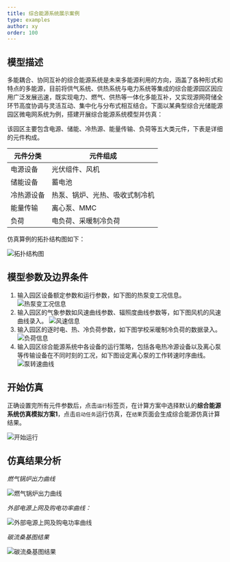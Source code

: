 ```yaml
---
title: 综合能源系统展示案例
type: examples
author: xy
order: 100
---
```


## 模型描述

多能耦合、协同互补的综合能源系统是未来多能源利用的方向，涵盖了各种形式和特点的多能源，目前将供气系统、供热系统与电力系统等集成的综合能源园区因应用广泛发展迅速，既实现电力、燃气、供热等一体化多能互补，又实现源网荷储全环节高度协调与灵活互动、集中化与分布式相互结合。下面以某典型综合光储能源园区微电网系统为例，搭建开展综合能源系统模型并仿真：

该园区主要包含电源、储能、冷热源、能量传输、负荷等五大类元件，下表是详细的元件构成。

| 元件分类 | 元件组成                         |
| -------- | ------------------------------ |
| 电源设备 | 光伏组件、风机                   |
| 储能设备 | 蓄电池                          |
| 冷热源设备 | 热泵、锅炉、光热、吸收式制冷机   |
| 能量传输 | 离心泵、MMC                     |
| 负荷     | 电负荷、采暖制冷负荷            |

仿真算例的拓扑结构图如下：

![拓扑结构图](./1.svg "拓扑结构图")


## 模型参数及边界条件

1. 输入园区设备额定参数和运行参数，如下图的热泵变工况信息。
   ![热泵变工况信息](./2.jpg "热泵变工况信息")
2. 输入园区的气象参数如风速曲线参数、辐照度曲线参数等，如下图风机的风速曲线录入。
   ![风速信息](./3.jpg "风速信息")
3. 输入园区的逐时电、热、冷负荷参数，如下图学校采暖制冷负荷的数据录入。
   ![负荷信息](./4.jpg "负荷信息")
4. 输入园区综合能源系统中各设备的运行策略，包括各电热冷源设备以及离心泵等传输设备在不同时刻的工况，如下图设定离心泵的工作转速时序曲线。
   ![泵转速曲线](./5.jpg "泵转速曲线")

## 开始仿真

正确设置完所有元件参数后，点击`运行`标签页，在计算方案中选择默认的**综合能源系统仿真模拟方案1**，点击`启动任务`运行仿真，在`结果`页面会生成综合能源仿真计算结果。

![开始运行](./demo.gif "开始运行")

## 仿真结果分析

*燃气锅炉出力曲线*

![燃气锅炉出力曲线](./6.png "燃气锅炉出力曲线")

*外部电源上网及购电功率曲线：*

![外部电源上网及购电功率曲线](./7.png "外部电源上网及购电功率曲线")

*碳流桑基图结果*

![碳流桑基图结果](./8.png "碳流桑基图结果")